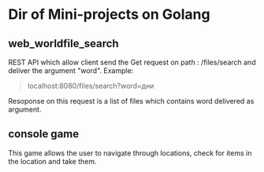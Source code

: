 # Dir of Mini-projects on Golang

## web_worldfile_search

REST API which allow client send the Get request on path : /files/search and deliver the argument "word". Example: 

> localhost:8080/files/search?word=дни

Resoponse on this request is a list of files which contains word delivered as argument.

## console game

This game allows the user to navigate through locations, check for items in the location and take them.